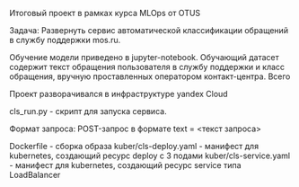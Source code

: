 Итоговый проект в рамках курса MLOps от OTUS

Задача: 
Развернуть сервис автоматической классификации обращений в службу поддержки mos.ru.

Обучение модели приведено в jupyter-notebook. 
Обучающий датасет содержит текст обращения пользователя в службу поддержки и класс обращения, вручную проставленных оператором контакт-центра.
Всего 



Проект разворачивался в инфраструктуре yandex Cloud

cls_run.py - скрипт для запуска сервиса.

Формат запроса: POST-запрос в формате text = <текст запроса>

Dockerfile - сборка образа
kuber/cls-deploy.yaml - манифест для kubernetes, создающий ресурс deploy с 3 подами
kuber/cls-service.yaml - манифест для kubernetes, создающий ресурс service типа LoadBalancer
